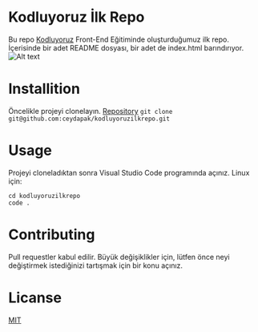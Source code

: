 # Kodluyoruz İlk Repo
Bu repo [Kodluyoruz](https://www.kodluyoruz.org/) Front-End Eğitiminde oluşturduğumuz ilk repo. İçerisinde bir adet README dosyası, bir adet de index.html barındırıyor.
![Alt text](D:\projeler\kodluyoruzilkrepo\ekr.png)
# Installition
Öncelikle projeyi clonelayın. [Repository](https://github.com/ceydapak/kodluyoruzilkrepo)
`git clone git@github.com:ceydapak/kodluyoruzilkrepo.git`
# Usage 
Projeyi cloneladıktan sonra Visual Studio Code programında açınız.
Linux için:
```
cd kodluyoruzilkrepo
code .
```
# Contributing
Pull requestler kabul edilir. Büyük değişiklikler için, lütfen önce neyi değiştirmek istediğinizi tartışmak için bir konu açınız.
# Licanse
[MIT](https://choosealicense.com/licenses/mit/)